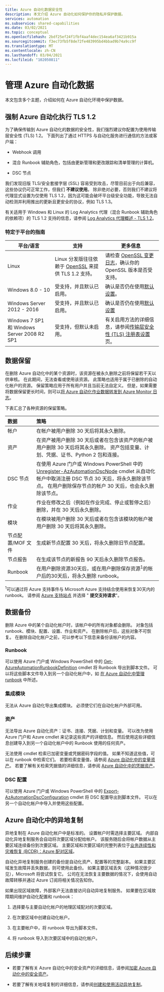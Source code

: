```yaml
---
title: Azure 自动化数据安全性
description: 本文介绍 Azure 自动化如何保护你的隐私并保护数据。
services: automation
ms.subservice: shared-capabilities
ms.date: 03/02/2021
ms.topic: conceptual
ms.openlocfilehash: 2bdf25ef24f1fbf4aaf4dec154ea6af3421b915a
ms.sourcegitcommit: f3ec73fb5f8de72fe483995bd4bbad9b74a9cc9f
ms.translationtype: MT
ms.contentlocale: zh-CN
ms.lasthandoff: 03/04/2021
ms.locfileid: "102050811"
---
```

# <a name="management-of-azure-automation-data"></a>管理 Azure 自动化数据

本文包含多个主题，介绍如何在 Azure 自动化环境中保护数据。

## <a name="tls-12-enforcement-for-azure-automation"></a>强制 Azure 自动化执行 TLS 1.2

为了确保传输到 Azure 自动化的数据的安全性，我们强烈建议你配置为使用传输层安全性 (TLS) 1.2。 下面列出了通过 HTTPS 与自动化服务进行通信的方法或客户端：

* Webhook 调用

* 混合 Runbook 辅助角色，包括由更新管理和更改跟踪和清单管理的计算机。

* DSC 节点

我们发现旧版 TLS/安全套接字层 (SSL) 容易受到攻击，尽管目前出于向后兼容，这些协议仍可正常工作，但我们 **不建议使用**。 除非绝对必要，否则我们不建议将代理显式设置为仅使用 TLS 1.2，因为这可能会破坏平台级安全功能，导致无法自动检测并利用推出的更新且更安全的协议，例如 TLS 1.3。

有关适用于 Windows 和 Linux 的 Log Analytics 代理（混合 Runbook 辅助角色的依赖项）的 TLS 1.2 支持的信息，请参阅 [Log Analytics 代理概述 - TLS 1.2](..//azure-monitor/agents/log-analytics-agent.md#tls-12-protocol)。

### <a name="platform-specific-guidance"></a>特定于平台的指南

|平台/语言 | 支持 | 更多信息 |
| --- | --- | --- |
|Linux | Linux 分发版往往依赖于 [OpenSSL](https://www.openssl.org) 来提供 TLS 1.2 支持。  | 请检查 [OpenSSL 变更日志](https://www.openssl.org/news/changelog.html)，确认你的 OpenSSL 版本是否受支持。|
| Windows 8.0 - 10 | 受支持，并且默认已启用。 | 确认是否仍在使用[默认设置](/windows-server/security/tls/tls-registry-settings)。  |
| Windows Server 2012 - 2016 | 受支持，并且默认已启用。 | 确认是否仍在使用[默认设置](/windows-server/security/tls/tls-registry-settings) |
| Windows 7 SP1 和 Windows Server 2008 R2 SP1 | 受支持，但默认未启用。 | 有关启用方法的详细信息，请参阅[传输层安全性 (TLS) 注册表设置](/windows-server/security/tls/tls-registry-settings)页。  |

## <a name="data-retention"></a>数据保留

在删除 Azure 自动化中的某个资源时，该资源在被永久删除之前将保留若干天以供审核。 在此期间，无法查看或使用该资源。 此策略也适用于属于已删除的自动化帐户的资源。 保留策略应用于所有用户并且当前无法自定义。 但是，如果需要将数据保留更长时间，则可以[将 Azure 自动化作业数据转发到 Azure Monitor 日志](automation-manage-send-joblogs-log-analytics.md)。

下表汇总了各种资源的保留策略。

| 数据 | 策略 |
|:--- |:--- |
| 帐户 |在帐户被用户删除 30 天后将其永久删除。 |
| 资产 |在资产被用户删除 30 天后或者在包含该资产的帐户被用户删除 30 天后将其永久删除。 资产包括变量、计划、凭据、证书、Python 2 包和连接。 |
| DSC 节点 |在使用 Azure 门户或 Windows PowerShell 中的 [Unregister-AzAutomationDscNode](/powershell/module/az.automation/unregister-azautomationdscnode) cmdlet 从自动化帐户中取消注册 DSC 节点 30 天后，将永久删除该节点。 在用户删除保存节点的帐户 30 天后，也会永久删除该节点。 |
| 作业 |作业在修改之后（例如在作业完成、停止或暂停之后）删除，并在 30 天后永久删除。 |
| 模块 |在模块被用户删除 30 天后或者在包含该模块的帐户被用户删除 30 天后将其永久删除。 |
| 节点配置/MOF 文件 |生成新节点配置 30 天后，将永久删除旧节点配置。 |
| 节点报告 |在生成该节点的新报告 90 天后永久删除节点报告。 |
| Runbook |在用户删除资源30天后，或在用户删除保存资源<sup>1</sup>的帐户后的30天后，将永久删除 runbook。 |

<sup>1</sup>可以通过将 Azure 支持事件与 Microsoft Azure 支持结合使用来恢复30天内的 runbook。 请参阅 [Azure 支持站点](/support/options) 并选择 " **提交支持请求**"。

## <a name="data-backup"></a>数据备份

删除 Azure 中的某个自动化帐户时，该帐户中的所有对象都会删除。 对象包括 runbook、模块、配置、设置、作业和资产。 在删除帐户后，这些对象不可恢复。 在删除自动化帐户之前，可以参考以下信息来备份该帐户的内容。

### <a name="runbooks"></a>Runbook

可以使用 Azure 门户或 Windows PowerShell 中的 [Get-AzureAutomationRunbookDefinition](/powershell/module/servicemanagement/azure.service/get-azureautomationrunbookdefinition) cmdlet 将 Runbook 导出到脚本文件。 可以将这些脚本文件导入到另一个自动化帐户中，如 [在 Azure 自动化中管理 runbook](manage-runbooks.md) 中所述。

### <a name="integration-modules"></a>集成模块

无法从 Azure 自动化导出集成模块。 必须使它们在自动化帐户外部可用。

### <a name="assets"></a>资产

无法导出 Azure 自动化资产：证书、连接、凭据、计划和变量。 可以改为使用 Azure 门户和 Azure cmdlet 来记录这些资产的详细信息。 然后使用这些详细信息创建导入到另一个自动化帐户中的 Runbook 使用的任何资产。

无法使用 cmdlet 检索已加密变量或凭据密码字段的值。 如果不知道这些值，可以在 runbook 中检索它们。 若要检索变量值，请参阅 [Azure 自动化中的变量资产](shared-resources/variables.md)。 若要了解有关检索凭据值的详细信息，请参阅 [Azure 自动化中的凭据资产](shared-resources/credentials.md)。

### <a name="dsc-configurations"></a>DSC 配置

可以使用 Azure 门户或 Windows PowerShell 中的 [Export-AzAutomationDscConfiguration](/powershell/module/az.automation/export-azautomationdscconfiguration) cmdlet 将 DSC 配置导出到脚本文件。 可以在另一个自动化帐户中导入并使用这些配置。

## <a name="geo-replication-in-azure-automation"></a>Azure 自动化中的异地复制

异地复制在 Azure 自动化帐户中是标准的。 设置帐户时需选择主要区域。 内部自动化异地复制服务会自动将次要区域分配给帐户。 该服务随后会将帐户数据从主要区域连续备份到次要区域。 主要区域和次要区域的完整列表位于[业务连续性和灾难恢复 (BCDR)：Azure 配对区域](../best-practices-availability-paired-regions.md)。

自动化异地复制服务创建的备份是自动化资产、配置等的完整副本。 如果主要区域发生故障并丢失数据，则可使用此备份。 如果主要区域丢失（这种情况很少见），Microsoft 将尝试恢复它。 公司在无法恢复主要数据的情况下，会使用自动故障转移并通过 Azure 订阅将相关情况告知你。

如果出现区域故障，外部客户无法直接访问自动异地复制服务。 如果要在区域故障期间维护自动化配置和 runbook：

1. 选择要与主要自动化帐户的地理区域配对的次要区域。

2. 在次要区域中创建自动化帐户。

3. 在主要帐户中，将 runbook 导出为脚本文件。

4. 将 runbook 导入到次要区域中的自动化帐户。

## <a name="next-steps"></a>后续步骤

* 若要了解有关 Azure 自动化中的安全资产的详细信息，请参阅[加密 Azure 自动化中的安全资产](automation-secure-asset-encryption.md)。

* 若要了解有关地域复制的详细信息，请参阅[创建和使用活动异地复制](../azure-sql/database/active-geo-replication-overview.md)。
